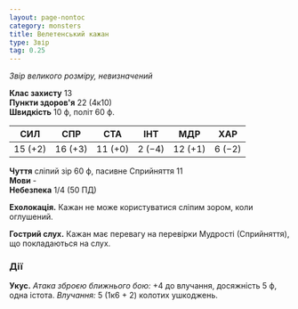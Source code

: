 ```yaml
---
layout: page-nontoc
category: monsters
title: Велетенський кажан
type: Звір
tag: 0.25
---
```


_Звір великого розміру, невизначений_

**Клас захисту** 13    
**Пункти здоров'я** 22 (4к10)    
**Швидкість** 10 ф, політ 60 ф.

| СИЛ     | СПР     | СТА     | ІНТ    | МДР     | ХАР    |
| ------- | ------- | ------- | ------ | ------- | ------ |
| 15 (+2) | 16 (+3) | 11 (+0) | 2 (−4) | 12 (+1) | 6 (−2) |

**Чуття** сліпий зір 60 ф, пасивне Сприйняття 11    
**Мови** -    
**Небезпека** 1/4 (50 ПД)

**Ехолокація.** Кажан не може користуватися сліпим зором, коли оглушений.    

**Гострий слух.** Кажан має перевагу на перевірки Мудрості (Сприйняття), що покладаються на слух.

### Дії
**Укус.** _Атака зброєю ближнього бою:_ +4 до влучання, досяжність 5 ф, одна істота. _Влучання:_ 5 (1к6 + 2) колотих ушкоджень. 
